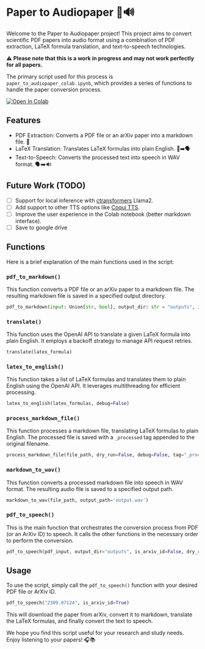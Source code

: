 # Paper to Audiopaper 📝🔊

Welcome to the Paper to Audiopaper project! This project aims to convert scientific PDF papers into audio format using a combination of PDF extraction, LaTeX formula translation, and text-to-speech technologies. 

:warning: **Please note that this is a work in progress and may not work perfectly for all papers.** 

The primary script used for this process is `paper_to_audiopaper_colab.ipynb`, which provides a series of functions to handle the paper conversion process.

[![Open In Colab](https://colab.research.google.com/assets/colab-badge.svg)](https://colab.research.google.com/github/engelberger/p2s/blob/main/paper_to_audiopaper_colab.ipynb)

## Features

- PDF Extraction: Converts a PDF file or an arXiv paper into a markdown file. 📄
- LaTeX Translation: Translates LaTeX formulas into plain English. 📝➡️🗣️
- Text-to-Speech: Converts the processed text into speech in WAV format. 🗣️➡️🔊

## Future Work (TODO)

- [ ] Support for local inference with [ctransformers](https://github.com/marella/ctransformers) Llama2.
- [ ] Add support to other TTS options like [Coqui TTS](https://github.com/coqui-ai/TTS).
- [ ] Improve the user experience in the Colab notebook (better markdown interface).
- [ ] Save to google drive

## Functions
Here is a brief explanation of the main functions used in the script:

### `pdf_to_markdown()`

This function converts a PDF file or an arXiv paper to a markdown file. The resulting markdown file is saved in a specified output directory.

```python
pdf_to_markdown(input: Union[str, bool], output_dir: str = "outputs", is_arxiv_id: bool = False, nougat_path: str = "/home/iwe30/anaconda3/envs/nougat/bin")
```

### `translate()`

This function uses the OpenAI API to translate a given LaTeX formula into plain English. It employs a backoff strategy to manage API request retries.

```python
translate(latex_formula)
```

### `latex_to_english()`

This function takes a list of LaTeX formulas and translates them to plain English using the OpenAI API. It leverages multithreading for efficient processing.

```python
latex_to_english(latex_formulas, debug=False)
```

### `process_markdown_file()`

This function processes a markdown file, translating LaTeX formulas to plain English. The processed file is saved with a `_processed` tag appended to the original filename.

```python
process_markdown_file(file_path, dry_run=False, debug=False, tag="_processed")
```

### `markdown_to_wav()`

This function converts a processed markdown file into speech in WAV format. The resulting audio file is saved to a specified output path.

```python
markdown_to_wav(file_path, output_path='output.wav')
```

### `pdf_to_speech()`

This is the main function that orchestrates the conversion process from PDF (or an ArXiv ID) to speech. It calls the other functions in the necessary order to perform the conversion.

```python
pdf_to_speech(pdf_input, output_dir="outputs", is_arxiv_id=False, dry_run=False, debug=False, wav_output_path='output.wav')
```

## Usage

To use the script, simply call the `pdf_to_speech()` function with your desired PDF file or ArXiv ID.

```python
pdf_to_speech("2309.07124", is_arxiv_id=True)
```

This will download the paper from arXiv, convert it to markdown, translate the LaTeX formulas, and finally convert the text to speech.

We hope you find this script useful for your research and study needs. Enjoy listening to your papers! 🎧📚
